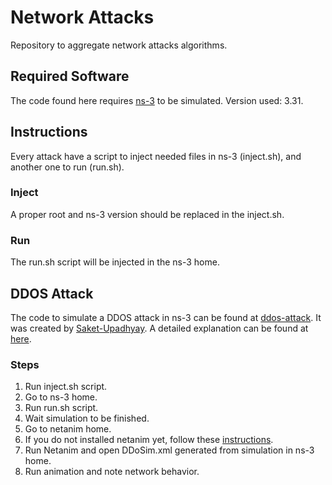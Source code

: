 # Network Attacks
Repository to aggregate network attacks algorithms.

## Required Software
The code found here requires [ns-3](https://www.nsnam.org/) to be simulated. Version used: 3.31.

## Instructions
Every attack have a script to inject needed files in ns-3 (inject.sh), and another one to run (run.sh).

### Inject
A proper root and ns-3 version should be replaced in the inject.sh.

### Run
The run.sh script will be injected in the ns-3 home.

## DDOS Attack
The code to simulate a DDOS attack in ns-3 can be found at [ddos-attack](ddos-attack). It was created by [Saket-Upadhyay](https://github.com/Saket-Upadhyay/ns3-cybersecurity-simulations). A detailed explanation can be found at [here](https://medium.com/bugbountywriteup/ddos-simulation-in-ns-3-c-12f031a7b38c).

### Steps

1. Run inject.sh script.
2. Go to ns-3 home.
3. Run run.sh script.
4. Wait simulation to be finished.
5. Go to netanim home.
6. If you do not installed netanim yet, follow these [instructions](https://www.nsnam.org/wiki/NetAnim_3.108#Prerequisites).
7. Run Netanim and open DDoSim.xml generated from simulation in ns-3 home.
8. Run animation and note network behavior.